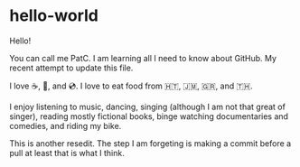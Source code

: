 # hello-world

Hello!

You can call me PatC. I am learning all I need to know about GitHub.
My recent attempt to update this file.

I love :coffee:, :dancer:, and :cd:.
I love to eat food from :haiti:, :jamaica:, :greece:, and :thailand:.

I enjoy listening to music, dancing, singing (although I am not
that great of singer), reading mostly fictional books, binge watching 
documentaries and comedies, and riding my bike.

This is another resedit.  The step I am forgeting is making a commit before 
a pull at least that is what I think.
